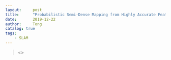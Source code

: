 ```yaml
---
layout:     post
title:      "Probabilistic Semi-Dense Mapping from Highly Accurate Feature-Based Monocular SLAM"
date:       2019-12-22
author:     Tong
catalog: true
tags:
    - SLAM
---
```


> <<Probabilistic Semi-Dense Mapping from Highly Accurate Feature-Based Monocular SLAM>>
